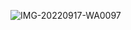 ![IMG-20220917-WA0097](https://user-images.githubusercontent.com/111629464/190859565-79eb6b13-f247-466d-b298-b88b67c71906.jpg)
